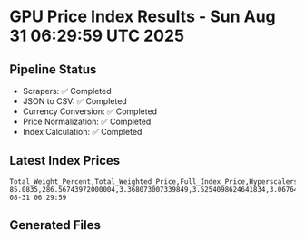 # GPU Price Index Results - Sun Aug 31 06:29:59 UTC 2025

## Pipeline Status
- Scrapers: ✅ Completed
- JSON to CSV: ✅ Completed
- Currency Conversion: ✅ Completed
- Price Normalization: ✅ Completed
- Index Calculation: ✅ Completed

## Latest Index Prices
```
Total_Weight_Percent,Total_Weighted_Price,Full_Index_Price,Hyperscalers_Only_Price,Non_Hyperscalers_Only_Price,Hyperscaler_Weight,Non_Hyperscaler_Weight,Calculation_Date
85.0835,286.56743972000004,3.368073007339849,3.5254098624641834,3.067640774873049,55.84,29.243499999999997,2025-08-31 06:29:59
```

## Generated Files
```
```
